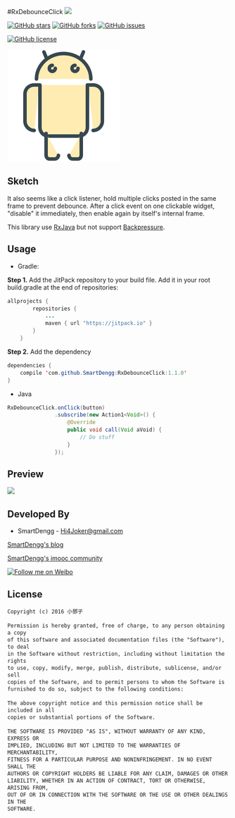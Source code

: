 #RxDebounceClick
[![](https://jitpack.io/v/SmartDengg/RxDebounceClick.svg)](https://jitpack.io/#SmartDengg/RxDebounceClick)

[![GitHub stars](https://img.shields.io/github/stars/SmartDengg/RxDebounceClick.svg?style=social&label=Fork&maxAge=2592000?style=plastic)](https://github.com/SmartDengg/RxDebounceClick/stargazers)
[![GitHub forks](https://img.shields.io/github/forks/SmartDengg/RxDebounceClick.svg?style=social&label=Star&maxAge=2592000?style=plastic)](https://github.com/SmartDengg/RxDebounceClick/network)
[![GitHub issues](https://img.shields.io/github/issues/SmartDengg/RxDebounceClick.svg?style=social&label=Issue&maxAge=2592000?style=plastic)](https://github.com/SmartDengg/RxDebounceClick/issues)

[![GitHub license](https://img.shields.io/badge/license-MIT-blue.svg?style=plastic)](LICENSE.txt)

![](./images/launcher.png)

Sketch
--------

It also seems like a click listener, hold multiple clicks posted in the same frame to prevent 
debounce. After a click event on one clickable widget, "disable" it immediately, then enable 
again by itself's internal frame.

This library use [RxJava](https://github.com/ReactiveX/RxJava) but not support [Backpressure](https://github.com/ReactiveX/RxJava/wiki/Backpressure).


Usage
--------

- Gradle:

**Step 1.** Add the JitPack repository to your build file. Add it in your root build.gradle at the end of repositories:

```java
allprojects {
		repositories {
			...
			maven { url "https://jitpack.io" }
		}
	}
```

**Step 2.** Add the dependency

```java
dependencies {
    compile 'com.github.SmartDengg:RxDebounceClick:1.1.0' 
}
```

- Java

```java
RxDebounceClick.onClick(button)
               .subscribe(new Action1<Void>() {
                   @Override
                   public void call(Void aVoid) {
                       // Do stuff
                   }
               });
```

Preview
--------

![](./images/RxDebounceClick.gif)


Developed By
--------
- SmartDengg - Hi4Joker@gmail.com

[SmartDengg's blog](http://www.jianshu.com/users/df40282480b4/latest_articles)
 
[SmartDengg's imooc community](http://www.imooc.com/myclub/article/uid/2536335)

<a href="http://weibo.com/5367097592/profile?rightmod=1&wvr=6&mod=personinfo">
  <img alt="Follow me on Weibo" src="http://upload-images.jianshu.io/upload_images/268450-50e41e15ac29b776.png?imageMogr2/auto-orient/strip%7CimageView2/2/w/1240" />
</a>

License
--------

	Copyright (c) 2016 小鄧子

	Permission is hereby granted, free of charge, to any person obtaining a copy
	of this software and associated documentation files (the "Software"), to deal
	in the Software without restriction, including without limitation the rights
	to use, copy, modify, merge, publish, distribute, sublicense, and/or sell
	copies of the Software, and to permit persons to whom the Software is
	furnished to do so, subject to the following conditions:

	The above copyright notice and this permission notice shall be included in all
	copies or substantial portions of the Software.

	THE SOFTWARE IS PROVIDED "AS IS", WITHOUT WARRANTY OF ANY KIND, EXPRESS OR
	IMPLIED, INCLUDING BUT NOT LIMITED TO THE WARRANTIES OF MERCHANTABILITY,
	FITNESS FOR A PARTICULAR PURPOSE AND NONINFRINGEMENT. IN NO EVENT SHALL THE
	AUTHORS OR COPYRIGHT HOLDERS BE LIABLE FOR ANY CLAIM, DAMAGES OR OTHER
	LIABILITY, WHETHER IN AN ACTION OF CONTRACT, TORT OR OTHERWISE, ARISING FROM,
	OUT OF OR IN CONNECTION WITH THE SOFTWARE OR THE USE OR OTHER DEALINGS IN THE
	SOFTWARE.

    














